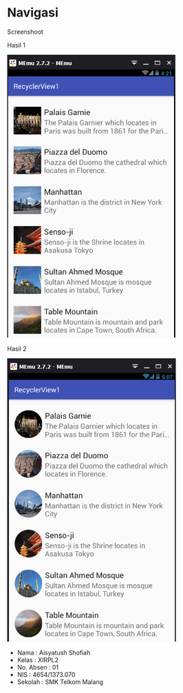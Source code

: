 # Navigasi

Screenshoot

Hasil 1

![ScreenShoot](https://github.com/ai2025/RecyclerView1/blob/master/1.PNG "")


Hasil 2

![ScreenShoot](https://github.com/ai2025/RecyclerView1/blob/master/2.PNG "")

* Nama : Aisyatush Shofiah
* Kelas : XIRPL2
* No. Absen : 01
* NIS : 4654/1373.070
* Sekolah : SMK Telkom Malang

